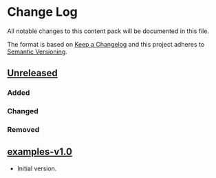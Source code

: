 # Change Log

All notable changes to this content pack will be documented in this file.

The format is based on [Keep a Changelog](http://keepachangelog.com/)
and this project adheres to [Semantic Versioning](http://semver.org/).

## [Unreleased]

### Added

### Changed

### Removed

## [examples-v1.0]

* Initial version.


[Unreleased]: https://github.com/gchq/stroom-content/compare/examples-v1.0...HEAD
[examples-v1.0]: https://github.com/gchq/stroom-content/compare/examples-v1.0...examples-v1.0
